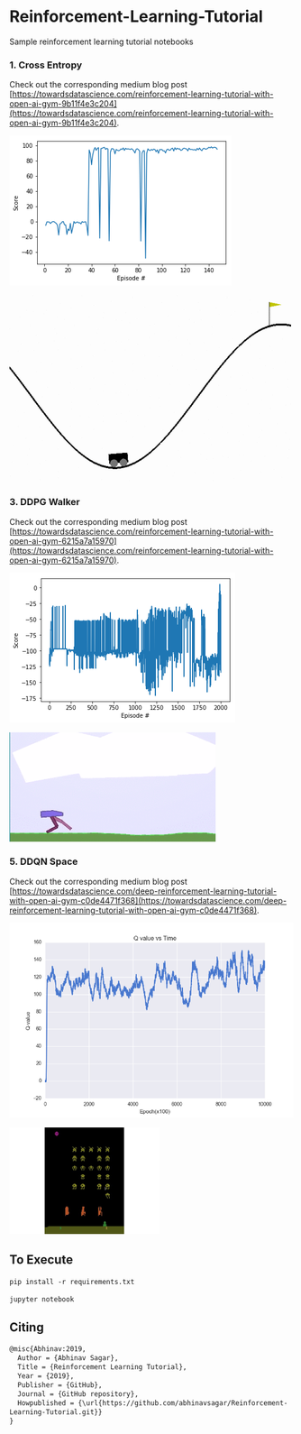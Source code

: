 # Reinforcement-Learning-Tutorial

Sample reinforcement learning tutorial notebooks

### 1. Cross Entropy

Check out the corresponding medium blog post [https://towardsdatascience.com/reinforcement-learning-tutorial-with-open-ai-gym-9b11f4e3c204](https://towardsdatascience.com/reinforcement-learning-tutorial-with-open-ai-gym-9b11f4e3c204).

![rl](rl1.png)

![rl](ct1.gif)

### 3. DDPG Walker

Check out the corresponding medium blog post [https://towardsdatascience.com/reinforcement-learning-tutorial-with-open-ai-gym-6215a7a15970](https://towardsdatascience.com/reinforcement-learning-tutorial-with-open-ai-gym-6215a7a15970).

![rl](rl3.png)

![rl](ct2.gif)

### 5. DDQN Space

Check out the corresponding medium blog post [https://towardsdatascience.com/deep-reinforcement-learning-tutorial-with-open-ai-gym-c0de4471f368](https://towardsdatascience.com/deep-reinforcement-learning-tutorial-with-open-ai-gym-c0de4471f368).

![rl](rl6.png)

![rl](space.png)

## To Execute

`pip install -r requirements.txt`

`jupyter notebook`

## Citing

```
@misc{Abhinav:2019,
  Author = {Abhinav Sagar},
  Title = {Reinforcement Learning Tutorial},
  Year = {2019},
  Publisher = {GitHub},
  Journal = {GitHub repository},
  Howpublished = {\url{https://github.com/abhinavsagar/Reinforcement-Learning-Tutorial.git}}
}
```
